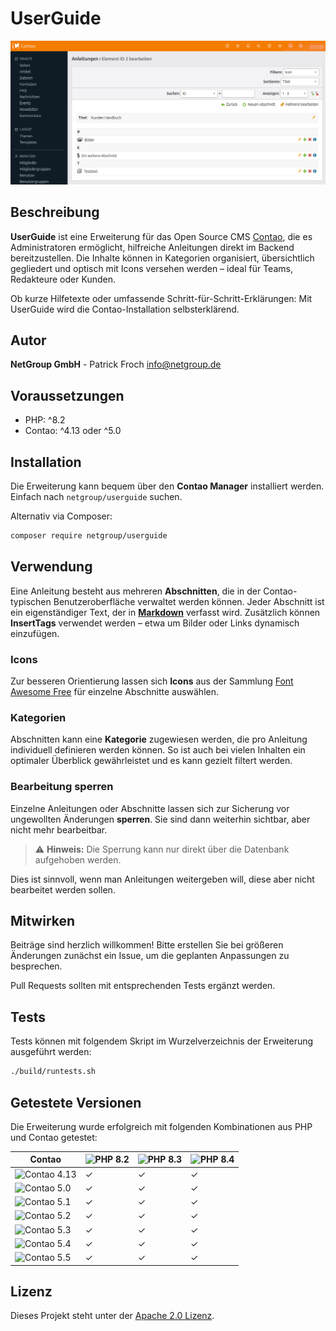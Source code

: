 # UserGuide

![Header Image](headerimage.png)


## Beschreibung

**UserGuide** ist eine Erweiterung für das Open Source CMS [Contao](https://contao.org), die es Administratoren ermöglicht, hilfreiche Anleitungen direkt im Backend bereitzustellen. Die Inhalte können in Kategorien organisiert, übersichtlich gegliedert und optisch mit Icons versehen werden – ideal für Teams, Redakteure oder Kunden.

Ob kurze Hilfetexte oder umfassende Schritt-für-Schritt-Erklärungen: Mit UserGuide wird die Contao-Installation selbsterklärend.


## Autor

**NetGroup GmbH** - Patrick Froch <info@netgroup.de>


## Voraussetzungen

- PHP: ^8.2
- Contao: ^4.13 oder ^5.0


## Installation

Die Erweiterung kann bequem über den **Contao Manager** installiert werden. Einfach nach `netgroup/userguide` suchen.

Alternativ via Composer:

```bash
composer require netgroup/userguide
```


## Verwendung

Eine Anleitung besteht aus mehreren **Abschnitten**, die in der Contao-typischen Benutzeroberfläche verwaltet werden können. Jeder Abschnitt ist ein eigenständiger Text, der in **[Markdown](https://docs.github.com/de/get-started/writing-on-github/getting-started-with-writing-and-formatting-on-github/basic-writing-and-formatting-syntax)** verfasst wird. Zusätzlich können **InsertTags** verwendet werden – etwa um Bilder oder Links dynamisch einzufügen.

### Icons

Zur besseren Orientierung lassen sich **Icons** aus der Sammlung [Font Awesome Free](https://fontawesome.com/download) für einzelne Abschnitte auswählen.

### Kategorien

Abschnitten kann eine **Kategorie** zugewiesen werden, die pro Anleitung individuell definieren werden können. So ist auch bei vielen Inhalten ein optimaler Überblick gewährleistet und es kann gezielt filtert werden.

### Bearbeitung sperren

Einzelne Anleitungen oder Abschnitte lassen sich zur Sicherung vor ungewollten Änderungen **sperren**. Sie sind dann weiterhin sichtbar, aber nicht mehr bearbeitbar.

> ⚠️ **Hinweis:** Die Sperrung kann nur direkt über die Datenbank aufgehoben werden.

Dies ist sinnvoll, wenn man Anleitungen weitergeben will, diese aber nicht bearbeitet werden sollen.


## Mitwirken

Beiträge sind herzlich willkommen!
Bitte erstellen Sie bei größeren Änderungen zunächst ein Issue, um die geplanten Anpassungen zu besprechen.

Pull Requests sollten mit entsprechenden Tests ergänzt werden.


## Tests

Tests können mit folgendem Skript im Wurzelverzeichnis der Erweiterung ausgeführt werden:

```bash
./build/runtests.sh
```


## Getestete Versionen

Die Erweiterung wurde erfolgreich mit folgenden Kombinationen aus PHP und Contao getestet:


| Contao                                                                            | ![PHP 8.2](https://img.shields.io/badge/PHP-%20%208.2-%238892BF?logo=PHP) | ![PHP 8.3](https://img.shields.io/badge/PHP-%20%208.3-%238892BF?logo=PHP) | ![PHP 8.4](https://img.shields.io/badge/PHP-%20%208.4-%238892BF?logo=PHP) |
|-----------------------------------------------------------------------------------|---------------------------------------------------------------------------|---------------------------------------------------------------------------|---------------------------------------------------------------------------|
| ![Contao 4.13](https://img.shields.io/badge/Contao%3A-%204.13-orange?logo=Contao) | &#10003;                                                                         | &#10003;                                                                         | &#10003;                                                                         |
| ![Contao 5.0](https://img.shields.io/badge/Contao%3A-%205.0-orange?logo=Contao)   | &#10003;                                                                         | &#10003;                                                                         | &#10003;                                                                         |
| ![Contao 5.1](https://img.shields.io/badge/Contao%3A-%205.1-orange?logo=Contao)   | &#10003;                                                                         | &#10003;                                                                         | &#10003;                                                                         |
| ![Contao 5.2](https://img.shields.io/badge/Contao%3A-%205.2-orange?logo=Contao)   | &#10003;                                                                         | &#10003;                                                                         | &#10003;                                                                         |
| ![Contao 5.3](https://img.shields.io/badge/Contao%3A-%205.3-orange?logo=Contao)   | &#10003;                                                                         | &#10003;                                                                         | &#10003;                                                                         |
| ![Contao 5.4](https://img.shields.io/badge/Contao%3A-%205.4-orange?logo=Contao)   | &#10003;                                                                         | &#10003;                                                                         | &#10003;                                                                         |
| ![Contao 5.5](https://img.shields.io/badge/Contao%3A-%205.5-orange?logo=Contao)   | &#10003;                                                                         | &#10003;                                                                         | &#10003;                                                                         |


## Lizenz

Dieses Projekt steht unter der [Apache 2.0 Lizenz](https://choosealicense.com/licenses/apache-2.0/).